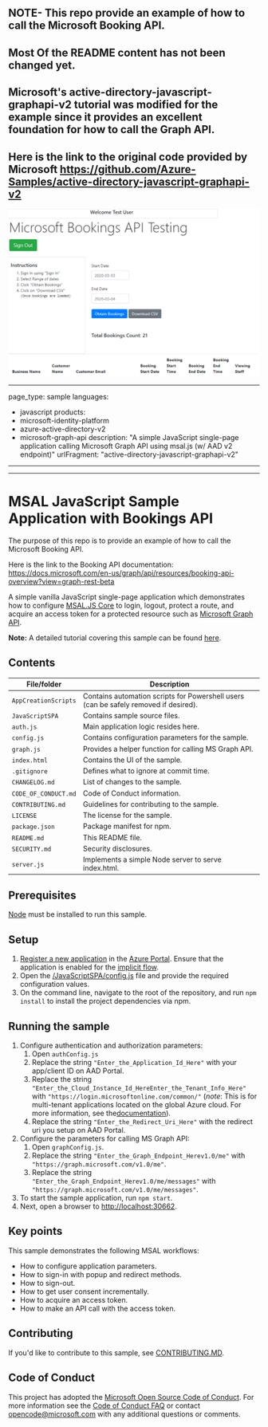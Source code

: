 ## NOTE- This repo provide an example of how to call the Microsoft Booking API. 
## Most Of the README content has not been changed yet. 
## Microsoft's active-directory-javascript-graphapi-v2 tutorial was modified for the example since it provides an excellent foundation for how to call the Graph API.

## Here is the link to the original code provided by Microsoft https://github.com/Azure-Samples/active-directory-javascript-graphapi-v2

![](https://raw.githubusercontent.com/shah2129/active-directory-javascript-graphapi-v2/quickstart/screenshot_showing_ui.png)

---
page_type: sample
languages:
- javascript
products:
- microsoft-identity-platform
- azure-active-directory-v2
- microsoft-graph-api
description: "A simple JavaScript single-page application calling Microsoft Graph API using msal.js (w/ AAD v2 endpoint)"
urlFragment: "active-directory-javascript-graphapi-v2"
---

-------------------

# MSAL JavaScript Sample Application with Bookings API

The purpose of this repo is to provide an example of how to call the Microsoft Booking API.

Here is the link to the Booking API documentation:
https://docs.microsoft.com/en-us/graph/api/resources/booking-api-overview?view=graph-rest-beta



A simple vanilla JavaScript single-page application which demonstrates how to configure [MSAL.JS Core](https://www.npmjs.com/package/msal) to login, logout, protect a route, and acquire an access token for a protected resource such as [Microsoft Graph API](https://docs.microsoft.com/en-us/graph/overview).

**Note:** A detailed tutorial covering this sample can be found [here](https://docs.microsoft.com/en-us/azure/active-directory/develop/quickstart-v2-javascript).

## Contents

| File/folder       | Description                                |
|-------------------|--------------------------------------------|
| `AppCreationScripts`   | Contains automation scripts for Powershell users (can be safely removed if desired).|
| `JavaScriptSPA`   | Contains sample source files.  |
| `auth.js`   | Main application logic resides here.                     |
| `config.js`   | Contains configuration parameters for the sample. |
| `graph.js`   | Provides a helper function for calling MS Graph API.   |
| `index.html`   |  Contains the UI of the sample.                       |
| `.gitignore`      | Defines what to ignore at commit time.      |
| `CHANGELOG.md`    | List of changes to the sample.             |
| `CODE_OF_CONDUCT.md` | Code of Conduct information.            |
| `CONTRIBUTING.md` | Guidelines for contributing to the sample. |
| `LICENSE`         | The license for the sample.                |
| `package.json`    | Package manifest for npm.                   |
| `README.md`       | This README file.                          |
| `SECURITY.md`     | Security disclosures.                      |
| `server.js`     | Implements a simple Node server to serve index.html.  |

## Prerequisites

[Node](https://nodejs.org/en/) must be installed to run this sample.

## Setup

1. [Register a new application](https://docs.microsoft.com/azure/active-directory/develop/scenario-spa-app-registration) in the [Azure Portal](https://portal.azure.com). Ensure that the application is enabled for the [implicit flow](https://docs.microsoft.com/en-us/azure/active-directory/develop/v2-oauth2-implicit-grant-flow).
2. Open the [/JavaScriptSPA/config.js](./JavaScriptSPA/config.js) file and provide the required configuration values.
3. On the command line, navigate to the root of the repository, and run `npm install` to install the project dependencies via npm.

## Running the sample

1. Configure authentication and authorization parameters:
   1. Open `authConfig.js`
   2. Replace the string `"Enter_the_Application_Id_Here"` with your app/client ID on AAD Portal.
   3. Replace the string `"Enter_the_Cloud_Instance_Id_HereEnter_the_Tenant_Info_Here"` with `"https://login.microsoftonline.com/common/"` (*note*: This is for multi-tenant applications located on the global Azure cloud. For more information, see the[documentation](https://docs.microsoft.com/en-us/azure/active-directory/develop/quickstart-v2-javascript)).
   4. Replace the string `"Enter_the_Redirect_Uri_Here"` with the redirect uri you setup on AAD Portal.
2. Configure the parameters for calling MS Graph API:
   1. Open `graphConfig.js`.
   2. Replace the string `"Enter_the_Graph_Endpoint_Herev1.0/me"` with `"https://graph.microsoft.com/v1.0/me"`.
   3. Replace the string `"Enter_the_Graph_Endpoint_Herev1.0/me/messages"` with `"https://graph.microsoft.com/v1.0/me/messages"`.
3. To start the sample application, run `npm start`.
4. Next, open a browser to [http://localhost:30662](http://localhost:30662).

## Key points

This sample demonstrates the following MSAL workflows:

* How to configure application parameters.
* How to sign-in with popup and redirect methods.
* How to sign-out.
* How to get user consent incrementally.
* How to acquire an access token.
* How to make an API call with the access token.

## Contributing

If you'd like to contribute to this sample, see [CONTRIBUTING.MD](./CONTRIBUTING.md).

## Code of Conduct

This project has adopted the [Microsoft Open Source Code of Conduct](https://opensource.microsoft.com/codeofconduct/).
For more information see the [Code of Conduct FAQ](https://opensource.microsoft.com/codeofconduct/faq/) or
contact [opencode@microsoft.com](mailto:opencode@microsoft.com) with any additional questions or comments.
